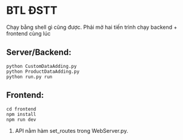 # BTL ĐSTT
Chạy bằng shell gì cũng được. Phải mở hai tiến trình chạy backend + frontend cùng lúc
## Server/Backend: 
    python CustomDataAdding.py
    python ProductDataAdding.py
    python run.py run

## Frontend:
    cd frontend
    npm install
    npm run dev 

1. API nằm hàm set_routes trong WebServer.py.
